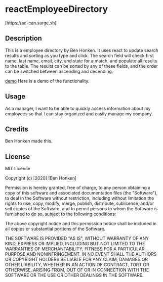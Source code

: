 # reactEmployeeDirectory

[https://ad-can.surge.sh]

## Description

This is a employee directory by Ben Honken.  It uses react to update search results and sorting as you type and click.  The search field will check first name, last name, email, city, and state for a match, and populate all results to the table.  The results can be sorted by any of these fields, and the order can be switched between ascending and decending.  

[demo](demo.gif)
Here is a demo of the functionality.  

## Usage

As a manager, I want to be able to quickly access information about my employees so that I can stay organized and easily manage my company.  

## Credits

Ben Honken made this.

## License

MIT License

Copyright (c) [2020] [Ben Honken]

Permission is hereby granted, free of charge, to any person obtaining a copy
of this software and associated documentation files (the "Software"), to deal
in the Software without restriction, including without limitation the rights
to use, copy, modify, merge, publish, distribute, sublicense, and/or sell
copies of the Software, and to permit persons to whom the Software is
furnished to do so, subject to the following conditions:

The above copyright notice and this permission notice shall be included in all
copies or substantial portions of the Software.

THE SOFTWARE IS PROVIDED "AS IS", WITHOUT WARRANTY OF ANY KIND, EXPRESS OR
IMPLIED, INCLUDING BUT NOT LIMITED TO THE WARRANTIES OF MERCHANTABILITY,
FITNESS FOR A PARTICULAR PURPOSE AND NONINFRINGEMENT. IN NO EVENT SHALL THE
AUTHORS OR COPYRIGHT HOLDERS BE LIABLE FOR ANY CLAIM, DAMAGES OR OTHER
LIABILITY, WHETHER IN AN ACTION OF CONTRACT, TORT OR OTHERWISE, ARISING FROM,
OUT OF OR IN CONNECTION WITH THE SOFTWARE OR THE USE OR OTHER DEALINGS IN THE
SOFTWARE.

